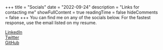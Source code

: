 +++
title = "Socials"
date = "2022-09-24"
description = "Links for contacting me"
showFullContent = true
readingTime = false
hideComments = false
+++
You can find me on any of the socials below. For the fastest response, use the email listed on my resume.

[LinkedIn](https://www.linkedin.com/in/ryan-guide-9a60a217a/)  
[Twitter](https://twitter.com/guide_ryan)  
[GitHub](https://github.com/GudiedRyan)  